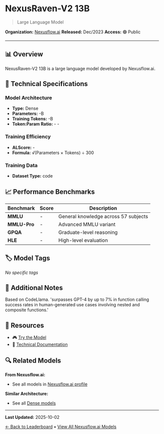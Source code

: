 # NexusRaven-V2 13B

> Large Language Model

**Organization:** [Nexusflow.ai](../../labs/nexusflowai.md)
**Released:** Dec/2023
**Access:** 🟢 Public

---

## 📊 Overview

NexusRaven-V2 13B is a large language model developed by Nexusflow.ai.

## 🔧 Technical Specifications

### Model Architecture
- **Type:** Dense
- **Parameters:** -B
- **Training Tokens:** -B
- **Token:Param Ratio:** - -

### Training Efficiency
- **ALScore:** -
- **Formula:** √(Parameters × Tokens) ÷ 300

### Training Data
- **Dataset Type:** code

## 📈 Performance Benchmarks

| Benchmark | Score | Description |
|-----------|-------|-------------|
| **MMLU** | - | General knowledge across 57 subjects |
| **MMLU-Pro** | - | Advanced MMLU variant |
| **GPQA** | - | Graduate-level reasoning |
| **HLE** | - | High-level evaluation |

## 🏷️ Model Tags

_No specific tags_

## 📝 Additional Notes

Based on CodeLlama. 'surpasses GPT-4 by up to 7% in function calling success rates in human-generated use cases involving nested and composite functions.'

## 🔗 Resources

- 🎮 [Try the Model](https://huggingface.co/spaces/Nexusflow/NexusRaven-V2-Demo)
- 📄 [Technical Documentation](https://github.com/nexusflowai/NexusRaven-V2/tree/master)

## 🔍 Related Models

**From Nexusflow.ai:**
- See all models in [Nexusflow.ai profile](../../labs/nexusflowai.md)

**Similar Architecture:**
- See all [Dense models](../../architectures/dense.md)

---

**Last Updated:** 2025-10-02

[← Back to Leaderboard](../../README.md) • [View All Nexusflow.ai Models](../../labs/nexusflowai.md)
